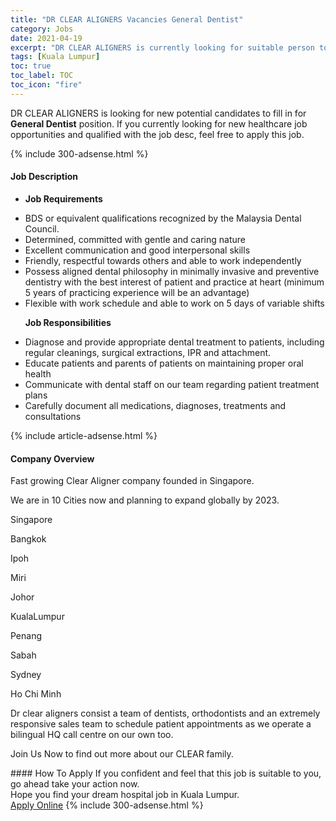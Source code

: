 ```yaml
---
title: "DR CLEAR ALIGNERS Vacancies General Dentist" 
category: Jobs 
date: 2021-04-19 
excerpt: "DR CLEAR ALIGNERS is currently looking for suitable person to fill in the General Dentist which positioned at Kuala Lumpur" 
tags: [Kuala Lumpur] 
toc: true 
toc_label: TOC 
toc_icon: "fire" 
--- 
```


<p>DR CLEAR ALIGNERS is looking for new potential candidates to fill in for <b>General Dentist</b> position. If you currently looking for new healthcare job opportunities and qualified with the job desc, feel free to apply this job.
</p>{% include 300-adsense.html %} 
<div><div><h4>Job Description</h4></div><div><div><span><div><ul><li><strong>Job Requirements</strong></li></ul><ul><li>BDS or equivalent qualifications recognized by the Malaysia Dental Council.</li><li>Determined, committed with gentle and caring nature</li><li>Excellent communication and good interpersonal skills</li><li>Friendly, respectful towards others and able to work independently</li><li>Possess aligned dental philosophy in minimally invasive and preventive dentistry with the best interest of patient and practice at heart (minimum 5 years of practicing experience will be an advantage)</li><li>Flexible with work schedule and able to work on 5 days of variable shifts</li></ul><p>&#160;&#160;&#160;&#160;&#160;&#160;<strong>Job Responsibilities</strong></p><ul><li>Diagnose and provide appropriate dental treatment to patients, including regular cleanings, surgical extractions, IPR and attachment.</li><li>Educate patients and parents of patients on maintaining proper oral health</li><li>Communicate with dental staff on our team regarding patient treatment plans</li><li>Carefully document all medications, diagnoses, treatments and consultations</li></ul></div></span></div></div></div> 
{% include article-adsense.html %} 
<div><div><h4>Company Overview</h4></div><div><div><span><div><p>Fast growing Clear Aligner company founded in Singapore.</p><p>We are in 10 Cities now and planning to expand globally by 2023.</p><p>Singapore</p><p>Bangkok</p><p>Ipoh</p><p>Miri</p><p>Johor</p><p>KualaLumpur</p><p>Penang</p><p>Sabah</p><p>Sydney</p><p>Ho Chi Minh</p><p>Dr clear aligners consist a team of dentists, orthodontists and an extremely responsive sales team to schedule patient appointments as we operate a bilingual&#160;HQ call centre on our own too.</p><p>Join Us Now to find out more about our CLEAR family.</p></div></span></div></div></div> 
#### How To Apply 
If you confident and feel that this job is suitable to you, go ahead take your action now. <br/> 
Hope you find your dream hospital job in Kuala Lumpur. <br/> 
<a href="https://www.jobstreet.com.my/en/job/general-dentist-4540004?jobId=jobstreet-my-job-4540004" class="btn btn--warning" target="_blank" rel="nofollow noopenner">Apply Online</a> 
{% include 300-adsense.html %} 